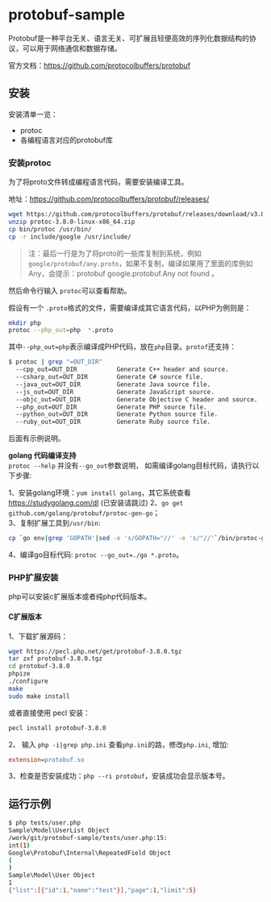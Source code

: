 # protobuf-sample

Protobuf是一种平台无关、语言无关、可扩展且轻便高效的序列化数据结构的协议，可以用于网络通信和数据存储。

官方文档：https://github.com/protocolbuffers/protobuf

## 安装

安装清单一览：

- protoc
- 各编程语言对应的protobuf库

### 安装protoc

为了将proto文件转成编程语言代码，需要安装编译工具。

地址：https://github.com/protocolbuffers/protobuf/releases/

``` bash
wget https://github.com/protocolbuffers/protobuf/releases/download/v3.8.0/protoc-3.8.0-linux-x86_64.zip
unzip protoc-3.8.0-linux-x86_64.zip
cp bin/protoc /usr/bin/
cp -r include/google /usr/include/
```
> 注：最后一行是为了将proto的一些库复制到系统，例如`google/protobuf/any.proto`，如果不复制，编译如果用了里面的库例如Any，会提示：protobuf google.protobuf.Any not found 。

然后命令行输入 `protoc`可以查看帮助。  

假设有一个 `.proto`格式的文件，需要编译成其它语言代码，以PHP为例则是：
``` bash
mkdir php
protoc --php_out=php  *.proto
```

其中`--php_out=php`表示编译成PHP代码，放在`php`目录。`protof`还支持：
``` bash
$ protoc | grep "=OUT_DIR"
  --cpp_out=OUT_DIR           Generate C++ header and source.
  --csharp_out=OUT_DIR        Generate C# source file.
  --java_out=OUT_DIR          Generate Java source file.
  --js_out=OUT_DIR            Generate JavaScript source.
  --objc_out=OUT_DIR          Generate Objective C header and source.
  --php_out=OUT_DIR           Generate PHP source file.
  --python_out=OUT_DIR        Generate Python source file.
  --ruby_out=OUT_DIR          Generate Ruby source file.
```

后面有示例说明。  

**golang 代码编译支持**   
`protoc --help` 并没有`--go_out`参数说明， 如需编译golang目标代码，请执行以下步骤:  

1、安装golang环境：`yum install golang`，其它系统查看 https://studygolang.com/dl (已安装请跳过) 
2、`go get github.com/golang/protobuf/protoc-gen-go`；    
3、复制扩展工具到`/usr/bin`:
``` bash
cp `go env|grep 'GOPATH'|sed -e 's/GOPATH="//' -e 's/"//'`/bin/protoc-gen-go /usr/bin/
```
4、编译go目标代码: `protoc --go_out=./go *.proto`。  

### PHP扩展安装

php可以安装c扩展版本或者纯php代码版本。

#### C扩展版本

1、下载扩展源码：   
``` bash
wget https://pecl.php.net/get/protobuf-3.8.0.tgz
tar zxf protobuf-3.8.0.tgz
cd protobuf-3.8.0
phpize
./configure
make
sudo make install
```
或者直接使用 pecl 安装：
``` bash
pecl install protobuf-3.8.0
```

2、 输入 `php -i|grep php.ini` 查看`php.ini`的路，修改`php.ini`, 增加:  
``` ini
extension=protobuf.so
```

3、检查是否安装成功：`php --ri protobuf`，安装成功会显示版本号。  

## 运行示例

``` bash
$ php tests/user.php 
Sample\Model\UserList Object
/work/git/protobuf-sample/tests/user.php:15:
int(1)
Google\Protobuf\Internal\RepeatedField Object
(
)
Sample\Model\User Object
1
{"list":[{"id":1,"name":"test"}],"page":1,"limit":5}
```